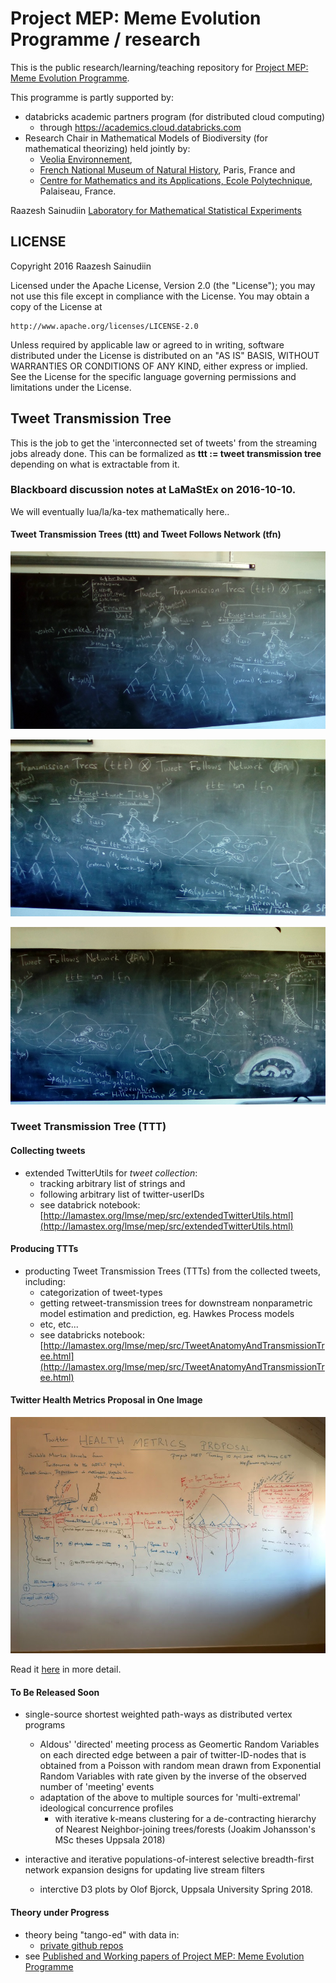 # Project MEP: Meme Evolution Programme / research

This is the public research/learning/teaching repository for [Project MEP: Meme Evolution Programme](https://lamastex.github.io/scalable-data-science/sds/research/mep/).

This programme is partly supported by:

* databricks academic partners program (for distributed cloud computing) 
	* through https://academics.cloud.databricks.com
* Research Chair in Mathematical Models of Biodiversity (for mathematical theorizing) held jointly by:
	* [Veolia Environnement](http://en.wikipedia.org/wiki/Veolia_Environnement), 
	* [French National Museum of Natural History](http://www.mnhn.fr/fr), Paris, France and 
	* [Centre for Mathematics and its Applications, Ecole Polytechnique](http://www.cmap.polytechnique.fr/), Palaiseau, France.

Raazesh Sainudiin
[Laboratory for Mathematical Statistical Experiments](http://lamastex.org)

## LICENSE

Copyright 2016 Raazesh Sainudiin 

Licensed under the Apache License, Version 2.0 (the "License");
you may not use this file except in compliance with the License.
You may obtain a copy of the License at

    http://www.apache.org/licenses/LICENSE-2.0

Unless required by applicable law or agreed to in writing, software
distributed under the License is distributed on an "AS IS" BASIS,
WITHOUT WARRANTIES OR CONDITIONS OF ANY KIND, either express or implied.
See the License for the specific language governing permissions and
limitations under the License.


## Tweet Transmission Tree

This is the job to get the 'interconnected set of tweets' from the streaming jobs already done. This can be formalized as **ttt := tweet transmission tree** depending on what is extractable from it.

### Blackboard discussion notes at LaMaStEx on 2016-10-10. 
We will eventually lua/la/ka-tex mathematically here..

#### Tweet Transmission Trees (ttt) and Tweet Follows Network (tfn)

![ttt-tfn-00](twTransmissionTreesOnSocialNetworks/notes/20161010_151334_ttttfn00.jpg)

![ttt-tfn01](twTransmissionTreesOnSocialNetworks/notes/20161010_151345_ttttfn01.jpg)

![ttttfn02](twTransmissionTreesOnSocialNetworks/notes/20161010_151351_ttttfn02.jpg)

### Tweet Transmission Tree (TTT)

#### Collecting tweets

* extended TwitterUtils for *tweet collection*:
	* tracking arbitrary list of strings and 
	* following arbitrary list of twitter-userIDs 
	* see databrick notebook: [http://lamastex.org/lmse/mep/src/extendedTwitterUtils.html](http://lamastex.org/lmse/mep/src/extendedTwitterUtils.html) 

#### Producing TTTs

* producting Tweet Transmission Trees (TTTs) from the collected tweets, including: 
	* categorization of tweet-types
	* getting retweet-transmission trees for downstream nonparametric model estimation and prediction, eg. Hawkes Process models
	* etc, etc...
	* see databricks notebook: [http://lamastex.org/lmse/mep/src/TweetAnatomyAndTransmissionTree.html](http://lamastex.org/lmse/mep/src/TweetAnatomyAndTransmissionTree.html)

#### Twitter Health Metrics Proposal in One Image

![proposals/twitterHealthMetrics/images/fullProposalAs1OrigSmall.jpg](proposals/twitterHealthMetrics/images/fullProposalAs1OrigSmall.jpg)

Read it [here](proposals/twitterHealthMetrics/proposal.md) in more detail.

#### To Be Released Soon

* single-source shortest weighted path-ways as distributed vertex programs
	* Aldous' 'directed' meeting process as Geomertic Random Variables on each directed edge between a pair of twitter-ID-nodes that is obtained from a Poisson with random mean drawn from Exponential Random Variables with rate given by the inverse of the observed number of 'meeting' events
	* adaptation of the above to multiple sources for 'multi-extremal' ideological concurrence profiles
        * with iterative k-means clustering for a de-contracting hierarchy of Nearest Neighbor-joining trees/forests (Joakim Johansson's MSc theses Uppsala 2018)

* interactive and iterative populations-of-interest selective breadth-first network expansion designs for updating live stream filters
	* interctive D3 plots by Olof Bjorck, Uppsala University Spring 2018.

#### Theory under Progress
* theory being "tango-ed" with data in:
	* [private github repos](https://github.com/raazesh-sainudiin/working-manuscript-MEPCMAPX)
* see [Published and Working papers of Project MEP: Meme Evolution Programme](https://lamastex.github.io/scalable-data-science/sds/research/mep/#published-and-working-papers-of-projet-mep)

